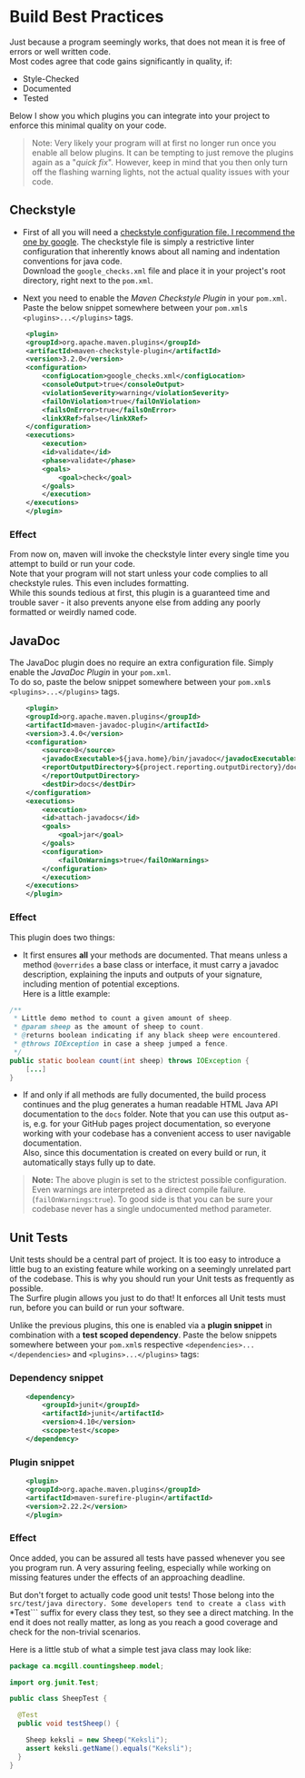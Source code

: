 # Build Best Practices

Just because a program seemingly works, that does not mean it is free of errors or well written code.  
Most codes agree that code gains significantly in quality, if:

 * Style-Checked
 * Documented
 * Tested

Below I show you which plugins you can integrate into your project to enforce this minimal quality on your code.

 > Note: Very likely your program will at first no longer run once you enable all below plugins. It can be tempting to just remove the plugins again as a "*quick fix*". However, keep in mind that you then only turn off the flashing warning lights, not the actual quality issues with your code.

## Checkstyle

 * First of all you will need a [checkstyle configuration file. I recommend the one by google](assets/google_checks.xml). The checkstyle file is simply a restrictive linter configuration that inherently knows about all naming and indentation conventions for java code.  
Download the ```google_checks.xml``` file and place it in your project's root directory, right next to the ```pom.xml```.

 * Next you need to enable the *Maven Checkstyle Plugin* in your ```pom.xml```.  
Paste the below snippet somewhere between your ```pom.xml```s ```<plugins>...</plugins>``` tags.

```xml
    <plugin>
	<groupId>org.apache.maven.plugins</groupId>
	<artifactId>maven-checkstyle-plugin</artifactId>
	<version>3.2.0</version>
	<configuration>
	    <configLocation>google_checks.xml</configLocation>
	    <consoleOutput>true</consoleOutput>
	    <violationSeverity>warning</violationSeverity>
	    <failOnViolation>true</failOnViolation>
	    <failsOnError>true</failsOnError>
	    <linkXRef>false</linkXRef>
	</configuration>
	<executions>
	    <execution>
		<id>validate</id>
		<phase>validate</phase>
		<goals>
		    <goal>check</goal>
		</goals>
	    </execution>
	</executions>
    </plugin>
```

### Effect

From now on, maven will invoke the checkstyle linter every single time you attempt to build or run your code.  
Note that your program will not start unless your code complies to all checkstyle rules. This even includes formatting.  
While this sounds tedious at first, this plugin is a guaranteed time and trouble saver - it also prevents anyone else from adding any poorly formatted or weirdly named code.


## JavaDoc

The JavaDoc plugin does no require an extra configuration file. Simply enable the *JavaDoc Plugin* in your ```pom.xml```.  
To do so, paste the below snippet somewhere between your ```pom.xml```s ```<plugins>...</plugins>``` tags.

```xml
    <plugin>
	<groupId>org.apache.maven.plugins</groupId>
	<artifactId>maven-javadoc-plugin</artifactId>
	<version>3.4.0</version>
	<configuration>
	    <source>8</source>
	    <javadocExecutable>${java.home}/bin/javadoc</javadocExecutable>
	    <reportOutputDirectory>${project.reporting.outputDirectory}/docs
	    </reportOutputDirectory>
	    <destDir>docs</destDir>
	</configuration>
	<executions>
	    <execution>
		<id>attach-javadocs</id>
		<goals>
		    <goal>jar</goal>
		</goals>
		<configuration>
		    <failOnWarnings>true</failOnWarnings>
		</configuration>
	    </execution>
	</executions>
    </plugin>
```

### Effect


This plugin does two things:

 * It first ensures **all** your methods are documented. That means unless a method ```@overrides``` a base class or interface, it must carry a javadoc description, explaining the inputs and outputs of your signature, including mention of potential exceptions.  
Here is a little example:  
```java
/**
 * Little demo method to count a given amount of sheep.
 * @param sheep as the amount of sheep to count.
 * @returns boolean indicating if any black sheep were encountered.
 * @throws IOException in case a sheep jumped a fence.
 */
public static boolean count(int sheep) throws IOException {
	[...]
}
```

 * If and only if all methods are fully documented, the build process continues and the plug generates a human readable HTML Java API documentation to the ```docs``` folder. Note that you can use this output as-is, e.g. for your GitHub pages project documentation, so everyone working with your codebase has a convenient access to user navigable documentation.  
Also, since this documentation is created on every build  or run, it automatically stays fully up to date.

 > **Note:** The above plugin is set to the strictest possible configuration. Even warnings are interpreted as a direct compile failure. (```failOnWarnings```:```true```). To good side is that you can be sure your codebase never has a single undocumented method parameter.

## Unit Tests

Unit tests should be a central part of project. It is too easy to introduce a little bug to an existing feature while working on a seemingly unrelated part of the codebase. This is why you should run your Unit tests as frequently as possible.  
The Surfire plugin allows you just to do that! It enforces all Unit tests must run, before you can build or run your software.

Unlike the previous plugins, this one is enabled via a **plugin snippet** in combination with a **test scoped dependency**. Paste the below snippets somewhere between your ```pom.xml```s respective ```<dependencies>...</dependencies>``` and ```<plugins>...</plugins>``` tags:

### Dependency snippet

```xml
    <dependency>
        <groupId>junit</groupId>
        <artifactId>junit</artifactId>
        <version>4.10</version>
        <scope>test</scope>
    </dependency>
```

### Plugin snippet

```xml
    <plugin>
	<groupId>org.apache.maven.plugins</groupId>
	<artifactId>maven-surefire-plugin</artifactId>
	<version>2.22.2</version>
    </plugin>
```

### Effect

Once added, you can be assured all tests have passed whenever you see you program run. A very assuring feeling, especially while working on missing features under the effects of an approaching deadline.

But don't forget to actually code good unit tests! Those belong into the ```src/test/java directory. Some developers tend to create a class with ```*Test``` suffix for every class they test, so they see a direct matching. In the end it does not really matter, as long as you reach a good coverage and check for the non-trivial scenarios.

Here is a little stub of what a simple test java class may look like:

```java
package ca.mcgill.countingsheep.model;

import org.junit.Test;

public class SheepTest {

  @Test
  public void testSheep() {

    Sheep keksli = new Sheep("Keksli");
    assert keksli.getName().equals("Keksli");
  }
}
```

